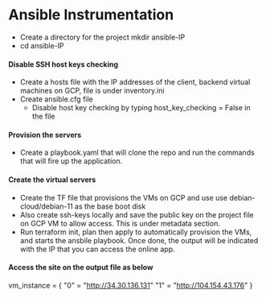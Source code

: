 # Ansible Instrumentation

- Create a directory for the project mkdir ansible-IP
- cd ansible-IP

#### Disable SSH host keys checking

- Create a hosts file with the IP addresses of the client, backend virtual machines on GCP, file is under inventory.ini
- Create ansible.cfg file
  - Disable host key checking by typing host_key_checking = False in the file

#### Provision the servers

- Create a playbook.yaml that will clone the repo and run the commands that will fire up the application.

#### Create the virtual servers

- Create the TF file that provisions the VMs on GCP and use use debian-cloud/debian-11 as the base boot disk
- Also create ssh-keys locally and save the public key on the project file on GCP VM to allow access. This is under metadata section.
- Run terraform init, plan then apply to automatically provision the VMs, and starts the ansbile playbook. Once done, the output will be indicated with the IP that you can access the online app.

#### Access the site on the output file as below

vm_instance = {
  "0" = "http://34.30.136.131"
  "1" = "http://104.154.43.176"
}